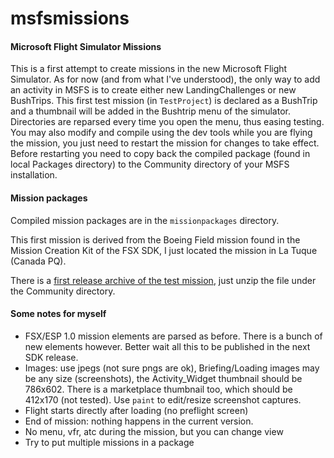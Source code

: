 # msfsmissions
 #### Microsoft Flight Simulator Missions

This is a first attempt to create missions in the new Microsoft Flight Simulator.
As for now (and from what I've understood), the only way to add an activity in MSFS is to create
either new LandingChallenges or new BushTrips. This first test mission (in `TestProject`) is declared
as a BushTrip and a thumbnail will be added in the Bushtrip menu of the simulator. Directories are reparsed
every time you open the menu, thus easing testing. You may also modify and compile using the dev tools while
you are flying the mission, you just need to restart the mission for changes to take effect. Before restarting
you need to copy back the compiled package (found in local Packages directory) to the Community directory of your
MSFS installation.

#### Mission packages
Compiled mission packages are in the `missionpackages` directory.

This first mission is derived from the Boeing Field mission found in the Mission Creation Kit of the FSX SDK,
I just located the mission in La Tuque (Canada PQ).

There is a [first release archive of the test mission](missionpackages/geehalel-testmission-0.1.0.zip), just unzip the file under the Community directory.

#### Some notes for myself
- FSX/ESP 1.0 mission elements are parsed as before. There is a bunch of new elements however.
Better wait all this to be published in the next SDK release.
- Images: use jpegs (not sure pngs are ok), Briefing/Loading images may be any size (screenshots),
the Activity_Widget thumbnail should be 786x602. There is a marketplace thumbnail too, which should be 412x170 (not tested).
Use `paint` to edit/resize screenshot captures. 
- Flight starts directly after loading (no preflight screen)
- End of mission: nothing happens in the current version.
- No menu, vfr, atc during the mission, but you can change view
- Try to put multiple missions in a package